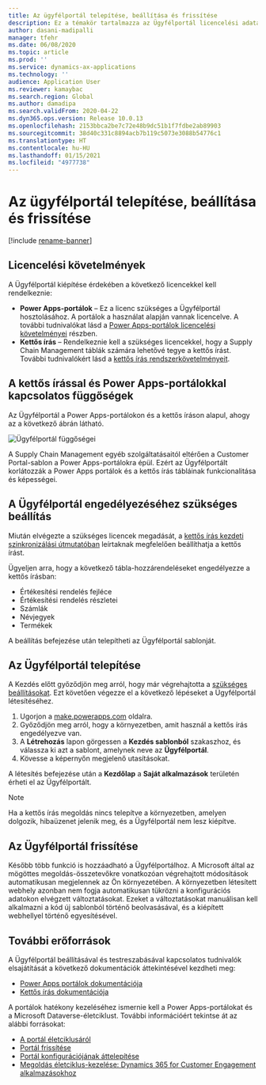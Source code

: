 ```yaml
---
title: Az ügyfélportál telepítése, beállítása és frissítése
description: Ez a témakör tartalmazza az Ügyfélportál licencelési adatait és telepítési útmutatását.
author: dasani-madipalli
manager: tfehr
ms.date: 06/08/2020
ms.topic: article
ms.prod: ''
ms.service: dynamics-ax-applications
ms.technology: ''
audience: Application User
ms.reviewer: kamaybac
ms.search.region: Global
ms.author: damadipa
ms.search.validFrom: 2020-04-22
ms.dyn365.ops.version: Release 10.0.13
ms.openlocfilehash: 2153bbca2be7c72e48b9dc51b1f7fdbe2ab89903
ms.sourcegitcommit: 38d40c331c8894acb7b119c5073e3088b54776c1
ms.translationtype: HT
ms.contentlocale: hu-HU
ms.lasthandoff: 01/15/2021
ms.locfileid: "4977738"
---
```

# <a name="install-set-up-and-update-the-customer-portal"></a>Az ügyfélportál telepítése, beállítása és frissítése

[!include [rename-banner](~/includes/cc-data-platform-banner.md)]

## <a name="licensing-requirements"></a>Licencelési követelmények

A Ügyfélportál kiépítése érdekében a következő licencekkel kell rendelkeznie:

- **Power Apps-portálok** – Ez a licenc szükséges a Ügyfélportál hosztolásához. A portálok a használat alapján vannak licencelve. A további tudnivalókat lásd a [Power Apps-portálok licencelési követelményei](https://docs.microsoft.com/power-platform/admin/powerapps-flow-licensing-faq#portals) részben.
- **Kettős írás** – Rendelkeznie kell a szükséges licencekkel, hogy a Supply Chain Management táblák számára lehetővé tegye a kettős írást. További tudnivalókért lásd a [kettős írás rendszerkövetelményeit](../../fin-ops-core/dev-itpro/data-entities/dual-write/dual-write-system-req.md).

## <a name="dependencies-on-dual-write-and-power-apps-portals"></a>A kettős írással és Power Apps-portálokkal kapcsolatos függőségek

Az Ügyfélportál a Power Apps-portálokon és a kettős íráson alapul, ahogy az a következő ábrán látható.

![Ügyfélportál függőségei](media/customer-portal-elements.png "Ügyfélportál függőségei")

A Supply Chain Management egyéb szolgáltatásaitól eltérően a Customer Portal-sablon a Power Apps-portálokra épül. Ezért az Ügyfélportált korlátozzák a Power Apps portálok és a kettős írás tábláinak funkcionalitása és képességei.

## <a name="required-setup-to-enable-the-customer-portal"></a><a name="required-setup"></a>A Ügyfélportál engedélyezéséhez szükséges beállítás

Miután elvégezte a szükséges licencek megadását, a [kettős írás kezdeti szinkronizálási útmutatóban](../../fin-ops-core/dev-itpro/data-entities/dual-write/initial-sync.md) leírtaknak megfelelően beállíthatja a kettős írást.

Ügyeljen arra, hogy a következő tábla-hozzárendeléseket engedélyezze a kettős írásban:

- Értékesítési rendelés fejléce
- Értékesítési rendelés részletei
- Számlák
- Névjegyek
- Termékek

A beállítás befejezése után telepítheti az Ügyfélportál sablonját.

## <a name="provision-the-customer-portal"></a>Az Ügyfélportál telepítése

A Kezdés előtt győződjön meg arról, hogy már végrehajtotta a [szükséges beállításokat](#required-setup). Ezt követően végezze el a következő lépéseket a Ügyfélportál létesítéséhez.

1. Ugorjon a [make.powerapps.com](https://make.powerapps.com/) oldalra.
2. Győződjön meg arról, hogy a környezetben, amit használ a kettős írás engedélyezve van.
3. A **Létrehozás** lapon görgessen a **Kezdés sablonból** szakaszhoz, és válassza ki azt a sablont, amelynek neve az **Ügyfélportál**.
4. Kövesse a képernyőn megjelenő utasításokat.

A létesítés befejezése után a **Kezdőlap** a **Saját alkalmazások** területén érheti el az Ügyfélportált.

> [!NOTE]
> Ha a kettős írás megoldás nincs telepítve a környezetben, amelyen dolgozik, hibaüzenet jelenik meg, és a Ügyfélportál nem lesz kiépítve.

## <a name="update-the-customer-portal"></a>Az Ügyfélportál frissítése

Később több funkció is hozzáadható a Ügyfélportálhoz. A Microsoft által az mögöttes megoldás-összetevőkre vonatkozóan végrehajtott módosítások automatikusan megjelennek az Ön környezetében. A környezetben létesített webhely azonban nem fogja automatikusan tükrözni a konfigurációs adatokon elvégzett változtatásokat. Ezeket a változtatásokat manuálisan kell alkalmazni a kód új sablonból történő beolvasásával, és a kiépített webhellyel történő egyesítésével.

## <a name="additional-resources"></a>További erőforrások

A Ügyfélportál beállításával és testreszabásával kapcsolatos tudnivalók elsajátítását a következő dokumentációk áttekintésével kezdheti meg:

- [Power Apps portálok dokumentációja](https://docs.microsoft.com/powerapps/maker/portals/overview)
- [Kettős írás dokumentációja](../../fin-ops-core/dev-itpro/data-entities/dual-write/dual-write-home-page.md)

A portálok hatékony kezeléséhez ismernie kell a Power Apps-portálokat és a Microsoft Dataverse-életciklust. További információért tekintse át az alábbi forrásokat:

- [A portál életciklusáról](https://docs.microsoft.com/powerapps/maker/portals/admin/portal-lifecycle)
- [Portál frissítése](https://docs.microsoft.com/powerapps/maker/portals/admin/upgrade-portal)
- [Portál konfigurációjának áttelepítése](https://docs.microsoft.com/powerapps/maker/portals/admin/migrate-portal-configuration)
- [Megoldás életciklus-kezelése: Dynamics 365 for Customer Engagement alkalmazásokhoz](https://www.microsoft.com/download/details.aspx?id=57777)

